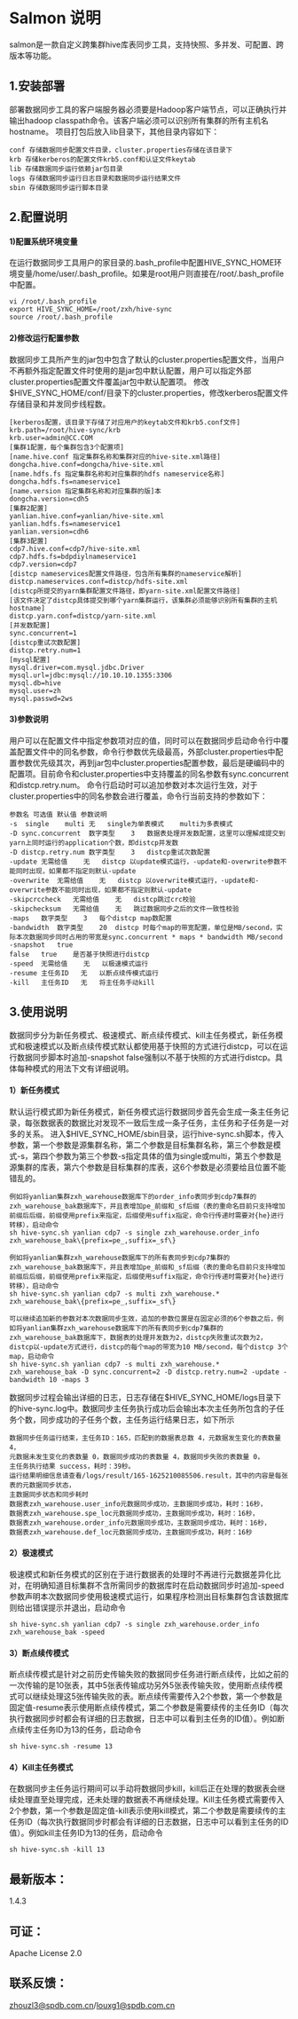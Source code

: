 # Salmon 说明
salmon是一款自定义跨集群hive库表同步工具，支持快照、多并发、可配置、跨版本等功能。

## 1.安装部署
部署数据同步工具的客户端服务器必须要是Hadoop客户端节点，可以正确执行并输出hadoop classpath命令。该客户端必须可以识别所有集群的所有主机名hostname。
项目打包后放入lib目录下，其他目录内容如下：

    conf 存储数据同步配置文件目录，cluster.properties存储在该目录下
    krb 存储kerberos的配置文件krb5.conf和认证文件keytab
    lib 存储数据同步运行依赖jar包目录
    logs 存储数据同步运行日志目录和数据同步运行结果文件
    sbin 存储数据同步运行脚本目录

## 2.配置说明
#### 1)配置系统环境变量
在运行数据同步工具用户的家目录的.bash_profile中配置HIVE_SYNC_HOME环境变量/home/user/.bash_profile。如果是root用户则直接在/root/.bash_profile中配置。

    vi /root/.bash_profile
    export HIVE_SYNC_HOME=/root/zxh/hive-sync
    source /root/.bash_profile

#### 2)修改运行配置参数
数据同步工具所产生的jar包中包含了默认的cluster.properties配置文件，当用户不再额外指定配置文件时使用的是jar包中默认配置，用户可以指定外部cluster.properties配置文件覆盖jar包中默认配置项。
修改$HIVE_SYNC_HOME/conf/目录下的cluster.properties，修改kerberos配置文件存储目录和并发同步线程数。
    
    [kerberos配置，该目录下存储了对应用户的keytab文件和krb5.conf文件]
    krb.path=/root/hive-sync/krb
    krb.user=admin@CC.COM
    [集群1配置，每个集群包含3个配置项]
    [name.hive.conf 指定集群名称和集群对应的hive-site.xml路径]
    dongcha.hive.conf=dongcha/hive-site.xml
    [name.hdfs.fs 指定集群名称和对应集群的hdfs nameservice名称]
    dongcha.hdfs.fs=nameservice1
    [name.version 指定集群名称和对应集群的版]本
    dongcha.version=cdh5
    [集群2配置]
    yanlian.hive.conf=yanlian/hive-site.xml
    yanlian.hdfs.fs=nameservice1
    yanlian.version=cdh6
    [集群3配置]
    cdp7.hive.conf=cdp7/hive-site.xml
    cdp7.hdfs.fs=bdpdiylnameservice1
    cdp7.version=cdp7
    [distcp nameservices配置文件路径，包含所有集群的nameservice解析]
    distcp.nameservices.conf=distcp/hdfs-site.xml
    [distcp所提交的yarn集群配置文件路径，即yarn-site.xml配置文件路径]
    [该文件决定了distcp具体提交到哪个yarn集群运行，该集群必须能够识别所有集群的主机hostname]
    distcp.yarn.conf=distcp/yarn-site.xml
    [并发数配置]
    sync.concurrent=1
    [distcp重试次数配置]
    distcp.retry.num=1
    [mysql配置]
    mysql.driver=com.mysql.jdbc.Driver
    mysql.url=jdbc:mysql://10.10.10.1355:3306
    mysql.db=hive
    mysql.user=zh
    mysql.passwd=2ws


#### 3)参数说明
用户可以在配置文件中指定参数项对应的值，同时可以在数据同步启动命令行中覆盖配置文件中的同名参数，命令行参数优先级最高，外部cluster.properties中配置参数优先级其次，再到jar包中cluster.properties配置参数，最后是硬编码中的配置项。目前命令和cluster.properties中支持覆盖的同名参数有sync.concurrent和distcp.retry.num。
命令行启动时可以追加参数对本次运行生效，对于cluster.properties中的同名参数会进行覆盖，命令行当前支持的参数如下：
    
    参数名	可选值	默认值	参数说明
    -s	single    multi	无	single为单表模式    multi为多表模式
    -D sync.concurrent	数字类型	3	数据表处理并发数配置，这里可以理解成提交到yarn上同时运行的application个数，即distcp并发数
    -D distcp.retry.num	数字类型	3	distcp重试次数配置
    -update	无需给值	无	distcp 以update模式运行，-update和-overwrite参数不能同时出现，如果都不指定则默认-update
    -overwrite	无需给值	无	distcp 以overwrite模式运行，-update和-overwrite参数不能同时出现，如果都不指定则默认-update
    -skipcrccheck	无需给值	无	distcp跳过crc校验
    -skipchecksum	无需给值	无	跳过数据同步之后的文件一致性校验
    -maps	数字类型	3	每个distcp map数配置
    -bandwidth	数字类型	20	distcp 时每个map的带宽配置，单位是MB/second，实际本次数据同步同时占用的带宽是sync.concurrent * maps * bandwidth MB/second
    -snapshot	true
    false	true	是否基于快照进行distcp
    -speed	无需给值	无	以极速模式运行
    -resume	主任务ID	无	以断点续传模式运行
    -kill	主任务ID	无	将主任务手动kill

## 3.使用说明

数据同步分为新任务模式、极速模式、断点续传模式、kill主任务模式，新任务模式和极速模式以及断点续传模式默认都使用基于快照的方式进行distcp，可以在运行数据同步脚本时追加-snapshot false强制以不基于快照的方式进行distcp。具体每种模式的用法下文有详细说明。
#### 1）新任务模式
默认运行模式即为新任务模式，新任务模式运行数据同步首先会生成一条主任务记录，每张数据表的数据比对发现不一致后生成一条子任务，主任务和子任务是一对多的关系。
进入$HIVE_SYNC_HOME/sbin目录，运行hive-sync.sh脚本，传入参数，第一个参数是源集群名称，第二个参数是目标集群名称，第三个参数是模式-s，第四个参数为第三个参数-s指定具体的值为single或multi，第五个参数是源集群的库表，第六个参数是目标集群的库表，这6个参数是必须要给且位置不能错乱的。
    
    例如将yanlian集群zxh_warehouse数据库下的order_info表同步到cdp7集群的zxh_warehouse_bak数据库下，并且表增加pe_前缀和_sf后缀（表的重命名目前只支持增加前缀后后缀，前缀使用prefix来指定，后缀使用suffix指定，命令行传递时需要对{he}进行转移），启动命令
    sh hive-sync.sh yanlian cdp7 -s single zxh_warehouse.order_info zxh_warehouse_bak\{prefix=pe_,suffix=_sf\}
	
	例如将yanlian集群zxh_warehouse数据库下的所有表同步到cdp7集群的zxh_warehouse_bak数据库下，并且表增加pe_前缀和_sf后缀（表的重命名目前只支持增加前缀后后缀，前缀使用prefix来指定，后缀使用suffix指定，命令行传递时需要对{he}进行转移），启动命令
    sh hive-sync.sh yanlian cdp7 -s multi zxh_warehouse.* zxh_warehouse_bak\{prefix=pe_,suffix=_sf\}
	
	可以继续追加新的参数对本次数据同步生效，追加的参数位置是在固定必须的6个参数之后，例如将yanlian集群zxh_warehouse数据库下的所有表同步到cdp7集群的zxh_warehouse_bak数据库下，数据表的处理并发数为2，distcp失败重试次数为2，distcp以-update方式进行，distcp的每个map的带宽为10 MB/second，每个distcp 3个map，启动命令
    sh hive-sync.sh yanlian cdp7 -s multi zxh_warehouse.* zxh_warehouse_bak -D sync.concurrent=2 -D distcp.retry.num=2 -update -bandwidth 10 -maps 3
数据同步过程会输出详细的日志，日志存储在$HIVE_SYNC_HOME/logs目录下的hive-sync.log中。数据同步主任务执行成功后会输出本次主任务所包含的子任务个数，同步成功的子任务个数，主任务运行结果日志，如下所示
    
    数据同步任务运行结束，主任务ID：165，匹配到的数据表总数 4，元数据发生变化的表数量 4，
    元数据未发生变化的表数量 0，数据同步成功的表数量 4，数据同步失败的表数量 0，
    主任务执行结果 success，耗时：39秒。
    运行结果明细信息请查看/logs/result/165-1625210085506.result，其中的内容是每张表的元数据同步状态，
    主数据同步状态和同步耗时
    数据表zxh_warehouse.user_info元数据同步成功，主数据同步成功，耗时：16秒，
    数据表zxh_warehouse.spe_loc元数据同步成功，主数据同步成功，耗时：16秒，
    数据表zxh_warehouse.order_info元数据同步成功，主数据同步成功，耗时：16秒，
    数据表zxh_warehouse.def_loc元数据同步成功，主数据同步成功，耗时：16秒
#### 2）极速模式
极速模式和新任务模式的区别在于进行数据表的处理时不再进行元数据差异化比对，在明确知道目标集群不含所需同步的数据库时在启动数据同步时追加-speed参数声明本次数据同步使用极速模式运行，如果程序检测出目标集群包含该数据库则给出错误提示并退出，启动命令
    
    sh hive-sync.sh yanlian cdp7 -s single zxh_warehouse.order_info zxh_warehouse_bak -speed
#### 3）断点续传模式
断点续传模式是针对之前历史传输失败的数据同步任务进行断点续传，比如之前的一次传输的是10张表，其中5张表传输成功另外5张表传输失败，使用断点续传模式可以继续处理这5张传输失败的表。断点续传需要传入2个参数，第一个参数是固定值-resume表示使用断点续传模式，第二个参数是需要续传的主任务ID（每次执行数据同步时都会有详细的日志数据，日志中可以看到主任务的ID值）。例如断点续传主任务ID为13的任务，启动命令
    
    sh hive-sync.sh -resume 13
#### 4）Kill主任务模式
在数据同步主任务运行期间可以手动将数据同步kill，kill后正在处理的数据表会继续处理直至处理完成，还未处理的数据表不再继续处理。Kill主任务模式需要传入2个参数，第一个参数是固定值-kill表示使用kill模式，第二个参数是需要续传的主任务ID（每次执行数据同步时都会有详细的日志数据，日志中可以看到主任务的ID值）。例如kill主任务ID为13的任务，启动命令
    
    sh hive-sync.sh -kill 13





## 最新版本：
1.4.3

## 可证：
Apache License 2.0

## 联系反馈：
zhouzl3@spdb.com.cn/louxg1@spdb.com.cn



